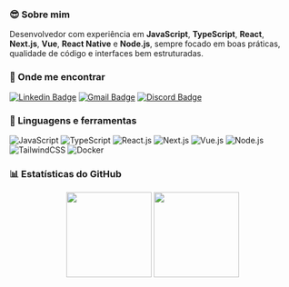 ### 😎 Sobre mim
Desenvolvedor com experiência em **JavaScript**, **TypeScript**, **React**, **Next.js**, **Vue**, **React Native** e **Node.js**, sempre focado em boas práticas, qualidade de código e interfaces bem estruturadas.

### 🔎 Onde me encontrar
[![Linkedin Badge](https://img.shields.io/badge/Artur_Henrique-0A66C2?style=flat&logo=linkedin&logoColor=white)](https://www.linkedin.com/in/arturhalves/)
[![Gmail Badge](https://img.shields.io/badge/arturhalves@gmail.com-D14836?style=flat&logo=gmail&logoColor=white)](mailto:arturhalves@gmail.com)
[![Discord Badge](https://img.shields.io/badge/artur.h.alves-5865F2?style=flat&logo=discord&logoColor=white)](https://discordapp.com/users/)

### 🚀 Linguagens e ferramentas
![JavaScript](https://img.shields.io/badge/-JavaScript-F7DF1E?style=flat-square&logo=Javascript&logoColor=black)
![TypeScript](https://img.shields.io/badge/-TypeScript-007ACC?style=flat-square&logo=Typescript&logoColor=white)
![React.js](https://img.shields.io/badge/-React-61DAFB?style=flat-square&logo=React&logoColor=black)
![Next.js](https://img.shields.io/badge/-Next.js-000000?style=flat-square&logo=Next.js&logoColor=white)
![Vue.js](https://img.shields.io/badge/-Vue.js-4FC08D?style=flat-square&logo=Vue.js&logoColor=white)
![Node.js](https://img.shields.io/badge/-Node.js-339933?style=flat-square&logo=Node.js&logoColor=white)
![TailwindCSS](https://img.shields.io/badge/-TailwindCSS-06B6D4?style=flat-square&logo=TailwindCSS&logoColor=white)
![Docker](https://img.shields.io/badge/-Docker-2496ED?style=flat-square&logo=Docker&logoColor=white)

### 📊 Estatísticas do GitHub
<div align="center">
  <img height="150em" src="https://github-readme-stats.vercel.app/api?username=ArturHAlves&show_icons=true&theme=dracula&include_all_commits=true&count_private=true"/>
  <img height="150em" src="https://github-readme-stats.vercel.app/api/top-langs/?username=ArturHAlves&layout=compact&langs_count=7&theme=dracula"/>
</div>

